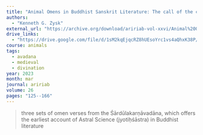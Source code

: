 ```yaml
---
title: "Animal Omens in Buddhist Sanskrit Literature: The call of the crow, the howl of the jackal, and the knowledge of the wagtail"
authors:
  - "Kenneth G. Zysk"
external_url: "https://archive.org/download/aririab-vol-xxvi/Animal%20Omens%20in%20Buddhist%20Sanskrit%20Literature.pdf"
drive_links:
  - "https://drive.google.com/file/d/1sM2kqEjqcRZ8hUEsoYrc1vs4aQhxK38P/view?usp=drivesdk"
course: animals
tags:
  - avadana
  - medieval
  - divination
year: 2023
month: mar
journal: aririab
volume: 26
pages: "125--166"
---
```


> three sets of omen verses from the Śārdūlakarṇāvadāna, which offers the earliest account of Astral Science (jyotiḥśāstra) in Buddhist literature
